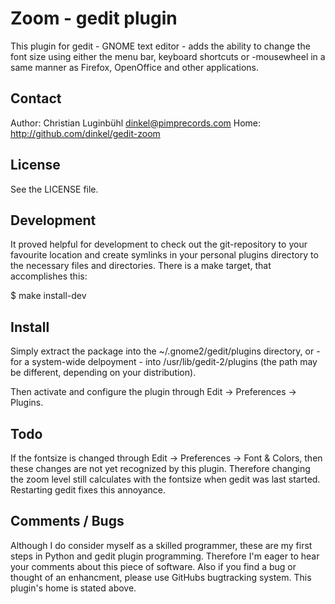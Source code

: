 Zoom - gedit plugin
===================

This plugin for gedit - GNOME text editor - adds the ability to change the
font size using either the menu bar, keyboard shortcuts or <ctrl>-mousewheel
in a same manner as Firefox, OpenOffice and other applications.

Contact
-------

Author: Christian Luginbühl <dinkel@pimprecords.com>
Home:   <http://github.com/dinkel/gedit-zoom>

License
-------

See the LICENSE file.

Development
-----------

It proved helpful for development to check out the git-repository to your
favourite location and create symlinks in your personal plugins directory to
the necessary files and directories. There is a make target, that accomplishes
this:

$ make install-dev


Install
-------

Simply extract the package into the ~/.gnome2/gedit/plugins directory, or - for
a system-wide delpoyment - into /usr/lib/gedit-2/plugins (the path may be
different, depending on your distribution).

Then activate and configure the plugin through Edit -> Preferences -> Plugins.

Todo
----

If the fontsize is changed through Edit -> Preferences -> Font & Colors, then
these changes are not yet recognized by this plugin. Therefore changing the
zoom level still calculates with the fontsize when gedit was last started.
Restarting gedit fixes this annoyance.

Comments / Bugs
---------------

Although I do consider myself as a skilled programmer, these are my first steps
in Python and gedit plugin programming. Therefore I'm eager to hear your
comments about this piece of software. Also if you find a bug or thought of an
enhancment, please use GitHubs bugtracking system. This plugin's home is stated
above.
